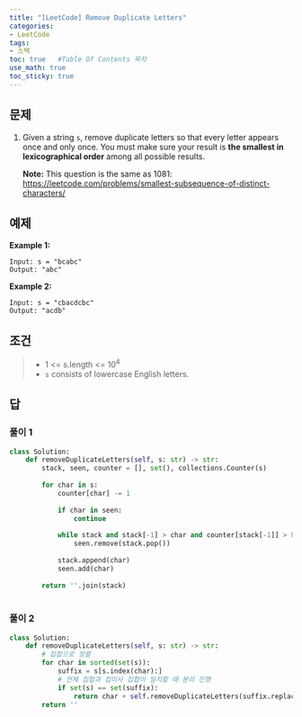 ```yaml
---
title: "[LeetCode] Remove Duplicate Letters"
categories: 
- LeetCode
tags:
- 스택
toc: true   #Table Of Contents 목차 
use_math: true
toc_sticky: true
---
```


## 문제

1. Given a string `s`, remove duplicate letters so that every letter appears once and only once. You must make sure your result is **the smallest in lexicographical order** among all possible results.

   **Note:** This question is the same as 1081: https://leetcode.com/problems/smallest-subsequence-of-distinct-characters/

## 예제

**Example 1:**

```
Input: s = "bcabc"
Output: "abc"
```

**Example 2:**

```
Input: s = "cbacdcbc"
Output: "acdb"
```

## 조건

> - 1 <= s.length <= $10^4$
> - `s` consists of lowercase English letters.

## 답 

### 풀이 1

```python
class Solution:
    def removeDuplicateLetters(self, s: str) -> str:
        stack, seen, counter = [], set(), collections.Counter(s)
        
        for char in s:
            counter[char] -= 1
            
            if char in seen:
                continue
            
            while stack and stack[-1] > char and counter[stack[-1]] > 0:
                seen.remove(stack.pop())
                
            stack.append(char)
            seen.add(char)
       
        return ''.join(stack)
                    
```

### 풀이 2

```python
class Solution:
    def removeDuplicateLetters(self, s: str) -> str:
    	# 집합으로 정렬
        for char in sorted(set(s)):
            suffix = s[s.index(char):]
            # 전체 집합과 접미사 집합이 일치할 때 분리 진행
            if set(s) == set(suffix):
                return char + self.removeDuplicateLetters(suffix.replace(char, ''))
        return ''
```






